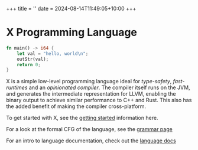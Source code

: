 +++
title = ''
date = 2024-08-14T11:49:05+10:00
+++

# X Programming Language

```Rust
fn main() -> i64 {
    let val = "hello, world\n";
    outStr(val);
    return 0;
}
```

X is a simple low-level programming language ideal for *type-safety*, *fast-runtimes* and an 
*opinionated compiler*. The compiler itself runs on the JVM, and generates the intermediate representation
for LLVM, enabling the binary output to achieve similar performance to C++ and Rust. This also has the 
added benefit of making the compiler cross-platform.

To get started with X, see the [getting started](/docs/getting-started/) information here.

For a look at the formal CFG of the language, see the [grammar page](/docs/grammar)

For an intro to language documentation, check out the [language docs](/docs/language/your-first-program.md)
